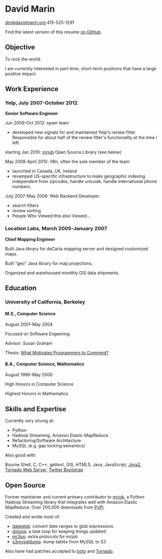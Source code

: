 # David Marin

<dm@davidmarin.org> 415-525-1291

Find the latest version of this resume [on GitHub](https://github.com/davidmarin/resume/).

## Objective

To rock the world.

I am currently interested in part-time, short-term positions that have a large positive impact.

## Work Experience

### Yelp, July 2007-October 2012

**Senior Software Engineer**

Jun 2009-Oct 2012: spam team

* developed new signals for and maintained Yelp's review filter. Responsible for about half of the review filter's functionality at the time I left.

starting Jan 2010: [mrjob](https://github.com/Yelp/mrjob) Open Source Library (see below)

May 2008-April 2010: i18n, often the sole member of the team

* launched in Canada, UK, Ireland
* revamped US-specific infrastructure to make geographic indexing independent from zipcodes, handle unicode, handle international phone numbers.

July 2007-May 2008: Web Backend Developer:

* search filters
* review sorting
* People Who Viewed this also Viewed...

### Location Labs, March 2005-January 2007

**Chief Mapping Engineer**

Built Java library for deCarta mapping server and designed customized maps.

Built "geo" Java library for map projections.

Organized and warehoused monthly GIS data shipments.

## Education

### University of California, Berkeley

#### M.S., Computer Science

August 2001-May 2004

Focused on Software Engeering.

Advisor: Susan Graham

Thesis: [What Motivates Programmers to Comment?](http://harmonia.cs.berkeley.edu/papers/marin-thesis.pdf)

#### B.A., Computer Science, Mathematics

August 1996-May 2000

High Honors in Computer Science

Highest Honors in Mathematics

## Skills and Expertise

Currently very strong at:

* Python
* Hadoop Streaming, Amazon Elastic MapReduce
* Refactoring/Software Architecture
* MySQL (e.g. gap locking semantics)

Also good with:

Bourne Shell, C, C++, gettext, GIS, HTML5, Java, JavaScript, [Jinja2](http://jinja.pocoo.org/docs/), [Tornado Web Server](http://www.tornadoweb.org/en/stable/), [Twitter Bootstrap](http://twitter.github.com/bootstrap/)

## Open Source

Former maintainer and current primary contributor to [mrjob](https://github.com/Yelp/mrjob), a Python Hadoop Streaming library that integrates well with Amazon Elastic MapReduce. Over 200,000 downloads from [PyPI](https://pypi.python.org).

Created and wrote most of:

* [dateglob](https://github.com/Yelp/dateglob): convert date ranges to glob expressions
* [doloop](https://github.com/Yelp/doloop): a task loop for keeping things updated 
* [mr3po](https://github.com/Yelp/mr3po): extra protocols for mrjob
* [s3mysqldump](https://github.com/Yelp/s3mysqldump): dump tables from MySQL to S3

Also have had patches accepted to [boto](https://github.com/boto/boto) and [Tornado](https://github.com/facebook/tornado).
